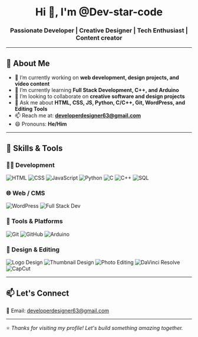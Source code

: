 <h1 align="center">Hi 👋, I'm @Dev-star-code</h1>
<h3 align="center">Passionate Developer | Creative Designer | Tech Enthusiast | Content creator </h3>

---

## 🚀 About Me

- 🔭 I’m currently working on **web development, design projects, and video content**
- 🌱 I’m currently learning **Full Stack Development, C++, and Arduino**
- 🤝 I’m looking to collaborate on **creative software and design projects**
- 💬 Ask me about **HTML, CSS, JS, Python, C/C++, Git, WordPress, and Editing Tools**
- 📫 Reach me at: **developerdesigner63@gmail.com**
- 😄 Pronouns: **He/Him**

---

## 💼 Skills & Tools

### 👨‍💻 Development
![HTML](https://img.shields.io/badge/HTML-E34F26?style=flat&logo=html5&logoColor=white)
![CSS](https://img.shields.io/badge/CSS-1572B6?style=flat&logo=css3&logoColor=white)
![JavaScript](https://img.shields.io/badge/JavaScript-F7DF1E?style=flat&logo=javascript&logoColor=black)
![Python](https://img.shields.io/badge/Python-3776AB?style=flat&logo=python&logoColor=white)
![C](https://img.shields.io/badge/C-00599C?style=flat&logo=c&logoColor=white)
![C++](https://img.shields.io/badge/C++-00599C?style=flat&logo=c%2B%2B&logoColor=white)
![SQL](https://img.shields.io/badge/SQL-4479A1?style=flat&logo=mysql&logoColor=white)

### 🌐 Web / CMS
![WordPress](https://img.shields.io/badge/WordPress-21759B?style=flat&logo=wordpress&logoColor=white)
![Full Stack Dev](https://img.shields.io/badge/Full--Stack--Developer-000?style=flat&logo=vercel&logoColor=white)

### 🔧 Tools & Platforms
![Git](https://img.shields.io/badge/Git-F05032?style=flat&logo=git&logoColor=white)
![GitHub](https://img.shields.io/badge/GitHub-181717?style=flat&logo=github&logoColor=white)
![Arduino](https://img.shields.io/badge/Arduino-00979D?style=flat&logo=arduino&logoColor=white)

### 🎨 Design & Editing
![Logo Design](https://img.shields.io/badge/Logo%20Design-ff69b4?style=flat&logo=adobe-illustrator&logoColor=white)
![Thumbnail Design](https://img.shields.io/badge/Thumbnail%20Design-00bfff?style=flat&logo=canva&logoColor=white)
![Photo Editing](https://img.shields.io/badge/Photo%20Editing-FF5722?style=flat&logo=adobe-photoshop&logoColor=white)
![DaVinci Resolve](https://img.shields.io/badge/DaVinci%20Resolve-000000?style=flat&logo=blackmagicdesign&logoColor=white)
![CapCut](https://img.shields.io/badge/CapCut-000000?style=flat&logo=capcut&logoColor=white)

---

## 📫 Let's Connect

📧 Email: developerdesigner63@gmail.com  

---

⭐ *Thanks for visiting my profile! Let's build something amazing together.*

